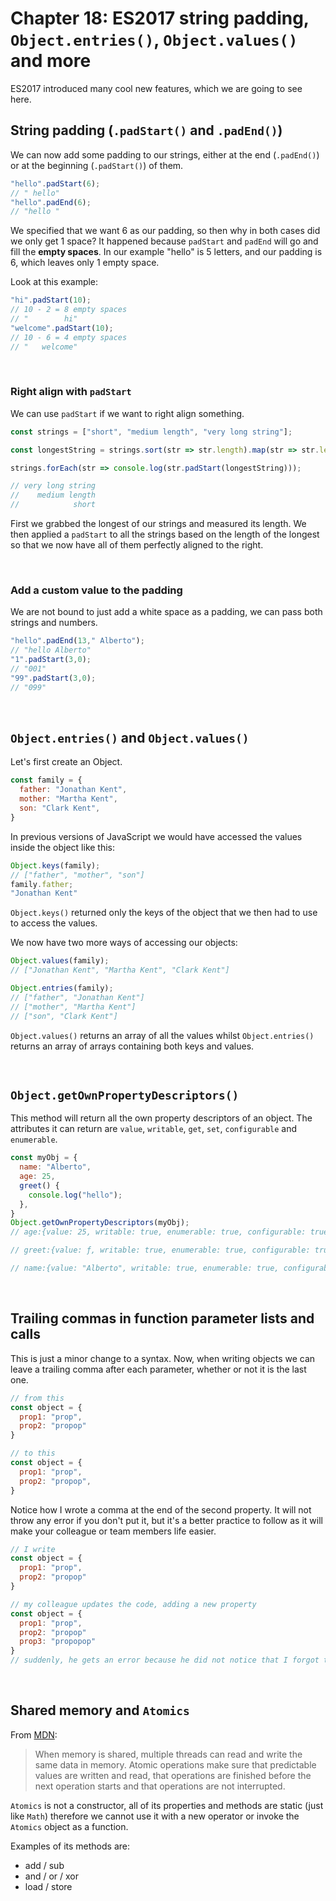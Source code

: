# Chapter 18: ES2017 string padding, `Object.entries()`, `Object.values()` and more

ES2017 introduced many cool new features, which we are going to see here.

## String padding (`.padStart()` and `.padEnd()`)

We can now add some padding to our strings, either at the end (`.padEnd()`) or at the beginning (`.padStart()`) of them.

```js
"hello".padStart(6);
// " hello"
"hello".padEnd(6);
// "hello "
```

We specified that we want 6 as our padding, so then why in both cases did we only get 1 space?
It happened because `padStart` and `padEnd` will go and fill the **empty spaces**. In our example "hello" is 5 letters, and our padding is 6, which leaves only 1 empty space.

Look at this example:

```js
"hi".padStart(10);
// 10 - 2 = 8 empty spaces
// "        hi"
"welcome".padStart(10);
// 10 - 6 = 4 empty spaces
// "   welcome"
```

&nbsp;

### Right align with `padStart`

We can use `padStart` if we want to right align something.

```js
const strings = ["short", "medium length", "very long string"];

const longestString = strings.sort(str => str.length).map(str => str.length)[0];

strings.forEach(str => console.log(str.padStart(longestString)));

// very long string
//    medium length
//            short
```

First we grabbed the longest of our strings and measured its length. We then applied a `padStart` to all the strings based on the length of the longest so that we now have all of them perfectly aligned to the right.

&nbsp;

### Add a custom value to the padding

We are not bound to just add a white space as a padding, we can pass both strings and numbers.

```js
"hello".padEnd(13," Alberto");
// "hello Alberto"
"1".padStart(3,0);
// "001"
"99".padStart(3,0);
// "099"
```

&nbsp;

## `Object.entries()` and `Object.values()`

Let's first create an Object.

```js
const family = {
  father: "Jonathan Kent",
  mother: "Martha Kent",
  son: "Clark Kent",
}
```

In previous versions of JavaScript we would have accessed the values inside the object like this:

```js
Object.keys(family);
// ["father", "mother", "son"]
family.father;
"Jonathan Kent"
```

`Object.keys()` returned only the keys of the object that we then had to use to access the values.

We now have two more ways of accessing our objects:

```js
Object.values(family);
// ["Jonathan Kent", "Martha Kent", "Clark Kent"]

Object.entries(family);
// ["father", "Jonathan Kent"]
// ["mother", "Martha Kent"]
// ["son", "Clark Kent"]
```

`Object.values()` returns an array of all the values whilst `Object.entries()` returns an array of arrays containing both keys and values.

&nbsp;

## `Object.getOwnPropertyDescriptors()`

This method will return all the own property descriptors of an object.
The attributes it can return are `value`, `writable`, `get`, `set`, `configurable` and `enumerable`.

``` js
const myObj = {
  name: "Alberto",
  age: 25,
  greet() {
    console.log("hello");
  },
}
Object.getOwnPropertyDescriptors(myObj);
// age:{value: 25, writable: true, enumerable: true, configurable: true}

// greet:{value: ƒ, writable: true, enumerable: true, configurable: true}

// name:{value: "Alberto", writable: true, enumerable: true, configurable: true}
```

&nbsp;

## Trailing commas in function parameter lists and calls

This is just a minor change to a syntax. Now, when writing objects we can leave a trailing comma after each parameter, whether or not it is the last one.

``` js
// from this
const object = {
  prop1: "prop",
  prop2: "propop"
}

// to this
const object = {
  prop1: "prop",
  prop2: "propop",
}
```

Notice how I wrote a comma at the end of the second property.
It will not throw any error if you don't put it, but it's a better practice to follow as it will make your colleague or team members life easier.

```js
// I write
const object = {
  prop1: "prop",
  prop2: "propop"
}

// my colleague updates the code, adding a new property
const object = {
  prop1: "prop",
  prop2: "propop"
  prop3: "propopop"
}
// suddenly, he gets an error because he did not notice that I forgot to leave a comma at the end of the last parameter.
```


&nbsp;

## Shared memory and `Atomics`

From [MDN](https://developer.mozilla.org/en-US/docs/Web/JavaScript/Reference/Global_Objects/Atomics):

> When memory is shared, multiple threads can read and write the same data in memory. Atomic operations make sure that predictable values are written and read, that operations are finished before the next operation starts and that operations are not interrupted.

`Atomics` is not a constructor, all of its properties and methods are static (just like `Math`) therefore we cannot use it with a new operator or invoke the `Atomics` object as a function.

Examples of its methods are:

- add / sub
- and / or / xor
- load / store
